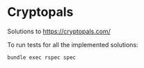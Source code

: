 # Cryptopals

Solutions to https://cryptopals.com/


To run tests for all the implemented solutions:

```
bundle exec rspec spec
```

